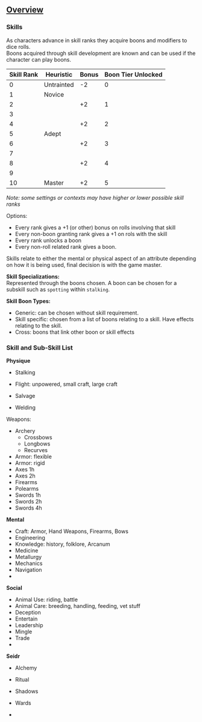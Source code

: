 ## [Overview](https://github.com/Kibrael/RPG/blob/master/python/overview.md)
### Skills
As characters advance in skill ranks they acquire boons and modifiers to dice rolls.  
Boons acquired through skill development are known and can be used if the character can play boons.  

|Skill Rank|Heuristic|Bonus|Boon Tier Unlocked|
|----------|---------|-----|------------------|
|0|Untrainted|-2|0|
|1|Novice|||
|2||+2|1|
|3||||
|4||+2|2|
|5|Adept|||
|6||+2|3|
|7||||
|8||+2|4|
|9||||
|10|Master|+2|5|

*Note: some settings or contexts may have higher or lower possible skill ranks*  

Options:  
- Every rank gives a +1 (or other) bonus on rolls involving that skill
- Every non-boon granting rank gives a +1 on rols with the skill
- Every rank unlocks a boon
- Every non-roll related rank gives a boon.

Skills relate to either the mental or physical aspect of an attribute depending on how it is being used, final decision is with the game master.

**Skill Specializations:**  
Represented through the boons chosen. A boon can be chosen for a subskill such as `spotting` within `stalking`.

**Skill Boon Types:**
- Generic: can be chosen without skill requirement.
- Skill specific: chosen from a list of boons relating to a skill. Have effects relating to the skill.
- Cross: boons that link other boon or skill effects


### Skill and Sub-Skill List

**Physique**
- Stalking


- Flight: unpowered, small craft, large craft

- Salvage
- Welding

Weapons:
- Archery
    - Crossbows
    - Longbows
    - Recurves
- Armor: flexible
- Armor: rigid
- Axes 1h
- Axes 2h
- Firearms
- Polearms
- Swords 1h
- Swords 2h
- Swords 4h



**Mental**
- Craft: Armor, Hand Weapons, Firearms, Bows
- Engineering
- Knowledge: history, folklore, Arcanum
- Medicine
- Metallurgy
- Mechanics
- Navigation
- 


**Social**
- Animal Use: riding, battle
- Animal Care: breeding, handling, feeding, vet stuff
- Deception
- Entertain
- Leadership
- Mingle
- Trade
- 


**Seidr**
- Alchemy
- Ritual
- Shadows
- Wards

- 